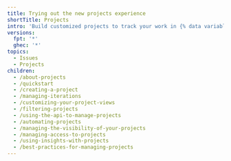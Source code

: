 ```yaml
---
title: Trying out the new projects experience
shortTitle: Projects 
intro: 'Build customized projects to track your work in {% data variables.product.company_short %}.'
versions:
  fpt: '*'
  ghec: '*'
topics:
  - Issues
  - Projects
children:
  - /about-projects
  - /quickstart
  - /creating-a-project
  - /managing-iterations
  - /customizing-your-project-views
  - /filtering-projects
  - /using-the-api-to-manage-projects
  - /automating-projects
  - /managing-the-visibility-of-your-projects
  - /managing-access-to-projects
  - /using-insights-with-projects
  - /best-practices-for-managing-projects
---
```


